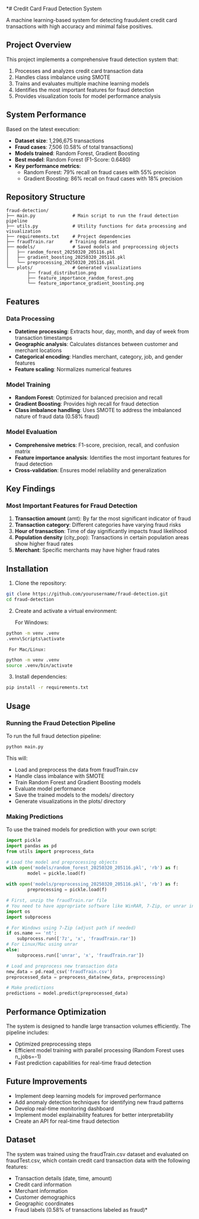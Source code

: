 *# Credit Card Fraud Detection System

A machine learning-based system for detecting fraudulent credit card transactions with high accuracy and minimal false positives.

## Project Overview

This project implements a comprehensive fraud detection system that:

1. Processes and analyzes credit card transaction data
2. Handles class imbalance using SMOTE
3. Trains and evaluates multiple machine learning models
4. Identifies the most important features for fraud detection
5. Provides visualization tools for model performance analysis

## System Performance

Based on the latest execution:

- **Dataset size**: 1,296,675 transactions
- **Fraud cases**: 7,506 (0.58% of total transactions)
- **Models trained**: Random Forest, Gradient Boosting
- **Best model**: Random Forest (F1-Score: 0.6480)
- **Key performance metrics**:
    - Random Forest: 79% recall on fraud cases with 55% precision
    - Gradient Boosting: 86% recall on fraud cases with 18% precision

## Repository Structure

```
fraud-detection/
├── main.py              # Main script to run the fraud detection pipeline
├── utils.py             # Utility functions for data processing and visualization
├── requirements.txt     # Project dependencies
├── fraudTrain.rar      # Training dataset
├── models/              # Saved models and preprocessing objects
│   ├── random_forest_20250320_205116.pkl
│   ├── gradient_boosting_20250320_205116.pkl
│   └── preprocessing_20250320_205116.pkl
└── plots/               # Generated visualizations
        ├── fraud_distribution.png
        ├── feature_importance_random_forest.png
        └── feature_importance_gradient_boosting.png
```

## Features

### Data Processing

- **Datetime processing**: Extracts hour, day, month, and day of week from transaction timestamps
- **Geographic analysis**: Calculates distances between customer and merchant locations
- **Categorical encoding**: Handles merchant, category, job, and gender features
- **Feature scaling**: Normalizes numerical features

### Model Training

- **Random Forest**: Optimized for balanced precision and recall
- **Gradient Boosting**: Provides high recall for fraud detection
- **Class imbalance handling**: Uses SMOTE to address the imbalanced nature of fraud data (0.58% fraud)

### Model Evaluation

- **Comprehensive metrics**: F1-score, precision, recall, and confusion matrix
- **Feature importance analysis**: Identifies the most important features for fraud detection
- **Cross-validation**: Ensures model reliability and generalization

## Key Findings

### Most Important Features for Fraud Detection

1. **Transaction amount** (amt): By far the most significant indicator of fraud
2. **Transaction category**: Different categories have varying fraud risks
3. **Hour of transaction**: Time of day significantly impacts fraud likelihood
4. **Population density** (city_pop): Transactions in certain population areas show higher fraud rates
5. **Merchant**: Specific merchants may have higher fraud rates

## Installation

1. Clone the repository:
```bash
git clone https://github.com/yourusername/fraud-detection.git
cd fraud-detection
```

2. Create and activate a virtual environment:
     
     For Windows:
```bash
python -m venv .venv
.venv\Scripts\activate
```

     For Mac/Linux:
```bash
python -m venv .venv
source .venv/bin/activate
```

3. Install dependencies:
```bash
pip install -r requirements.txt
```

## Usage

### Running the Fraud Detection Pipeline

To run the full fraud detection pipeline:

```bash
python main.py
```

This will:
- Load and preprocess the data from fraudTrain.csv
- Handle class imbalance with SMOTE
- Train Random Forest and Gradient Boosting models
- Evaluate model performance
- Save the trained models to the models/ directory
- Generate visualizations in the plots/ directory

### Making Predictions

To use the trained models for prediction with your own script:

```python
import pickle
import pandas as pd
from utils import preprocess_data

# Load the model and preprocessing objects
with open('models/random_forest_20250320_205116.pkl', 'rb') as f:
        model = pickle.load(f)
        
with open('models/preprocessing_20250320_205116.pkl', 'rb') as f:
        preprocessing = pickle.load(f)

# First, unzip the fraudTrain.rar file
# You need to have appropriate software like WinRAR, 7-Zip, or unrar installed
import os
import subprocess

# For Windows using 7-Zip (adjust path if needed)
if os.name == 'nt':
    subprocess.run(['7z', 'x', 'fraudTrain.rar'])
# For Linux/Mac using unrar
else:
    subprocess.run(['unrar', 'x', 'fraudTrain.rar'])

# Load and preprocess new transaction data
new_data = pd.read_csv('fraudTrain.csv')
preprocessed_data = preprocess_data(new_data, preprocessing)

# Make predictions
predictions = model.predict(preprocessed_data)
```

## Performance Optimization

The system is designed to handle large transaction volumes efficiently. The pipeline includes:

- Optimized preprocessing steps
- Efficient model training with parallel processing (Random Forest uses n_jobs=-1)
- Fast prediction capabilities for real-time fraud detection

## Future Improvements

- Implement deep learning models for improved performance
- Add anomaly detection techniques for identifying new fraud patterns
- Develop real-time monitoring dashboard
- Implement model explainability features for better interpretability
- Create an API for real-time fraud detection

## Dataset

The system was trained using the fraudTrain.csv dataset and evaluated on fraudTest.csv, which contain credit card transaction data with the following features:

- Transaction details (date, time, amount)
- Credit card information
- Merchant information
- Customer demographics
- Geographic coordinates
- Fraud labels (0.58% of transactions labeled as fraud)*